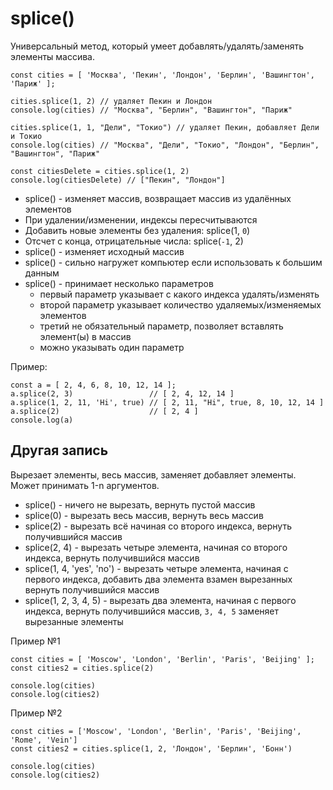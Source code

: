 # splice()
Универсальный метод, который умеет добавлять/удалять/заменять элементы массива.

    const cities = [ 'Москва', 'Пекин', 'Лондон', 'Берлин', 'Вашингтон', 'Париж' ];

    cities.splice(1, 2) // удаляет Пекин и Лондон
    console.log(cities) // "Москва", "Берлин", "Вашингтон", "Париж"

    cities.splice(1, 1, "Дели", "Токио") // удаляет Пекин, добавляет Дели и Токио
    console.log(cities) // "Москва", "Дели", "Токио", "Лондон", "Берлин", "Вашингтон", "Париж"

    const citiesDelete = cities.splice(1, 2)
    console.log(citiesDelete) // ["Пекин", "Лондон"]

- splice() - изменяет массив, возвращает массив из удалённых элементов
- При удалении/изменении, индексы пересчитываются
- Добавить новые элементы без удаления: splice(1, `0`)
- Отсчет с конца, отрицательные числа: splice(`-1`, 2)
- splice() - изменяет исходный массив
- splice() - сильно нагружет компьютер если использовать к большим данным
- splice() - принимает несколько параметров
  - первый параметр указывает с какого индекса удалять/изменять
  - второй параметр указывает количество удаляемых/изменяемых элементов
  - третий не обязательный параметр, позволяет вставлять элемент(ы) в массив
  - можно указывать один параметр

Пример:

    const a = [ 2, 4, 6, 8, 10, 12, 14 ];
    a.splice(2, 3)                 // [ 2, 4, 12, 14 ]
    a.splice(1, 2, 11, 'Hi', true) // [ 2, 11, "Hi", true, 8, 10, 12, 14 ]
    a.splice(2)                    // [ 2, 4 ]
    console.log(a)

## Другая запись
Вырезает элементы, весь массив, заменяет добавляет элементы. Может принимать 1-n аргументов.
- splice() - ничего не вырезать, вернуть пустой массив
- splice(0) - вырезать весь массив, вернуть весь массив
- splice(2) - вырезать всё начиная со второго индекса, вернуть получившийся массив
- splice(2, 4) - вырезать четыре элемента, начиная со второго индекса, вернуть получившийся массив
- splice(1, 4, 'yes', 'no') - вырезать четыре элемента, начиная с первого индекса, добавить два элемента взамен вырезанных вернуть получившийся массив
- splice(1, 2, 3, 4, 5) - вырезать два элемента, начиная с первого индекса, вернуть получившийся массив, `3, 4, 5` заменяет вырезанные элементы

Пример №1

    const cities = [ 'Moscow', 'London', 'Berlin', 'Paris', 'Beijing' ];
    const cities2 = cities.splice(2)

    console.log(cities)
    console.log(cities2)

Пример №2

    const cities = ['Moscow', 'London', 'Berlin', 'Paris', 'Beijing', 'Rome', 'Vein']
    const cities2 = cities.splice(1, 2, 'Лондон', 'Берлин', 'Бонн')

    console.log(cities)
    console.log(cities2)
